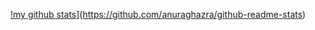 <!-- profile -->

<!-- github stats -->
[!my github stats](https://github-readme-stats.vercel.a/api?username=tristanbrideweser&count_private=true&show_icons=true&theme=radical&hide_rank=false)](https://github.com/anuraghazra/github-readme-stats)

